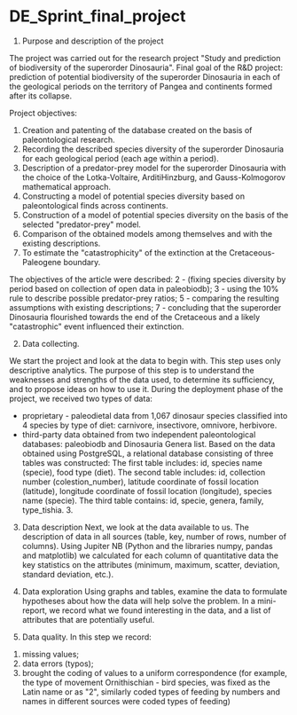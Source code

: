 # DE_Sprint_final_project

1.	Purpose and description of the project

The project was carried out for the research project "Study and prediction of biodiversity of the superorder Dinosauria".
Final goal of the R&D project: prediction of potential biodiversity of the superorder Dinosauria in each of the geological periods on the territory of Pangea and continents formed after its collapse.

Project objectives:
1.	Creation and patenting of the database created on the basis of paleontological research.
2.	Recording the described species diversity of the superorder Dinosauria for each geological period (each age within a period).
3. Description of a predator-prey model for the superorder Dinosauria with the choice of the Lotka-Voltaire, ArditiHinzburg, and Gauss-Kolmogorov mathematical approach.
4.	Constructing a model of potential species diversity based on paleontological finds across continents.
5.	Construction of a model of potential species diversity on the basis of the selected "predator-prey" model.
6.	Comparison of the obtained models among themselves and with the existing descriptions.
7.	To estimate the "catastrophicity" of the extinction at the Cretaceous-Paleogene boundary.

The objectives of the article were described:
2 - (fixing species diversity by period based on collection of open data in paleobiodb);
3 - using the 10% rule to describe possible predator-prey ratios;
5 - comparing the resulting assumptions with existing descriptions;
7 - concluding that the superorder Dinosauria flourished towards the end of the Cretaceous and a likely "catastrophic" event influenced their extinction.

2.	Data collecting.

We start the project and look at the data to begin with. This step uses only descriptive analytics. The purpose of this step is to understand the weaknesses and strengths of the data used, to determine its sufficiency, and to propose ideas on how to use it. 
During the deployment phase of the project, we received two types of data:
- proprietary - paleodietal data from 1,067 dinosaur species classified into 4 species by type of diet: carnivore, insectivore, omnivore, herbivore. 
- third-party data obtained from two independent paleontological databases: paleobiodb and Dinosauria Genera list.
Based on the data obtained using PostgreSQL, a relational database consisting of three tables was constructed:
The first table includes: id, species name (specie), food type (diet).
The second table includes: id, collection number (colestion_number), latitude coordinate of fossil location (latitude), longitude coordinate of fossil location (longitude), species name (specie).
The third table contains: id, specie, genera, family, type_tishia. 3.

3. Data description
Next, we look at the data available to us.
The description of data in all sources (table, key, number of rows, number of columns).
Using Jupiter NB (Python and the libraries numpy, pandas and matplotlib) we calculated for each column of quantitative data the key statistics on the attributes (minimum, maximum, scatter, deviation, standard deviation, etc.).

4. Data exploration
Using graphs and tables, examine the data to formulate hypotheses about how the data will help solve the problem.
In a mini-report, we record what we found interesting in the data, and a list of attributes that are potentially useful.

5. Data quality.
In this step we record:
1) missing values;
2) data errors (typos);
3) brought the coding of values to a uniform correspondence (for example, the type of movement Ornithischian - bird species, was fixed as the Latin name or as "2", similarly coded types of feeding by numbers and names in different sources were coded types of feeding)


 


